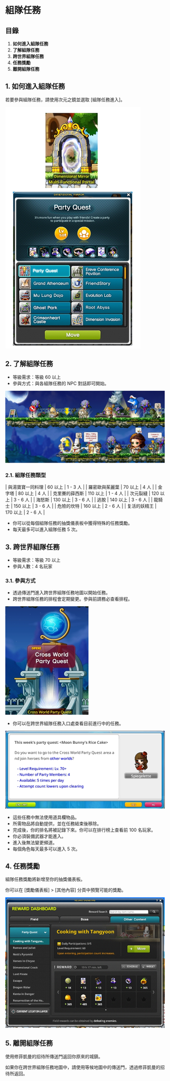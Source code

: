 # 組隊任務
## 目錄
1.  **如何進入組隊任務**
2.  **了解組隊任務**
3.  **跨世界組隊任務**
4.  **任務獎勵**
5.  **離開組隊任務**
## 1. 如何進入組隊任務

若要參與組隊任務，請使用次元之鏡並選取 \[組隊任務進入\]。

![](images/msn-101/beginners-guide/monster-and-dungeon/image_1747236349845_844.png)

## 2. 了解組隊任務
*   等級需求：等級 60 以上
*   參與方式：與各組隊任務的 NPC 對話即可開始。

![](images/msn-101/beginners-guide/monster-and-dungeon/image_1747236349845_442.png)

### 2.1. 組隊任務類型

| 與湯寶寶一同料理 | 60 以上 | 1 - 3 人 |
| 羅密歐與茱麗葉 | 70 以上 | 4 人 |
| 金字塔 | 80 以上 | 4 人 |
| 克里賽的薛西斯 | 110 以上 | 1 - 4 人 |
| 次元裂縫 | 120 以上 | 3 - 6 人 |
| 海怒斯 | 130 以上 | 3 - 6 人 |
| 逃脫 | 140 以上 | 3 - 6 人 |
| 龍騎士 | 150 以上 | 3 - 6 人 |
| 危險的坎特 | 160 以上 | 2 - 6 人 |
| 复活的妖精王 | 170 以上 | 2 - 6 人 |

*   你可以從每個組隊任務的抽獎儀表板中獲得特殊的任務獎勵。
*   每天最多可以進入組隊任務 5 次。
## 3. 跨世界組隊任務
*   等級需求：等級 70 以上
*   參與人數：4 名玩家
### 3.1. 參與方式
*   透過傳送門進入跨世界組隊任務地圖以開始任務。
*   跨世界組隊任務的排程會定期變更。參與前請務必查看排程。

![](images/msn-101/beginners-guide/monster-and-dungeon/image_1747236349845_386.png)

*   你可以在跨世界組隊任務入口處查看目前進行中的任務。

![](images/msn-101/beginners-guide/monster-and-dungeon/image_1747236349845_627.png)

*   這些任務中無法使用道具欄物品。
*   所需物品將自動提供，並在任務結束後移除。
*   完成後，你的排名將被記錄下來。你可以在排行榜上查看前 100 名玩家。
*   你必須裝備武器才能進入。
*   進入後無法變更頻道。
*   每個角色每天最多可以進入 5 次。
## 4. 任務獎勵

組隊任務獎勵將新增至你的抽獎儀表板。

你可以在 \[獎勵儀表板\] > \[其他內容\] 分頁中預覽可能的獎勵。

![](images/msn-101/beginners-guide/monster-and-dungeon/image_1747236349845_260.png)

## 5. 離開組隊任務

使用修菲凱曼的招待所傳送門返回你原來的城鎮。

如果你在跨世界組隊任務地圖中，請使用等候地圖中的傳送門，透過修菲凱曼的招待所返回。
